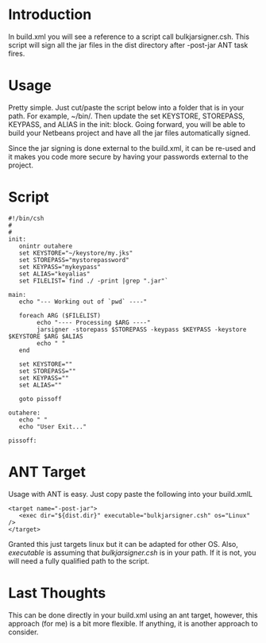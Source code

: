 # Introduction #

In build.xml you will see a reference to a script call bulkjarsigner.csh.  This script will sign all the jar files in the dist directory after -post-jar ANT task fires.

# Usage #

Pretty simple.  Just cut/paste the script below into a folder that is in your path.  For example, ~/bin/.  Then update the set KEYSTORE, STOREPASS, KEYPASS, and ALIAS in the init: block.  Going forward, you will be able to build your Netbeans project and have all the jar files automatically signed.

Since the jar signing is done external to the build.xml, it can be re-used and it makes you code more secure by having your passwords external to the project.

# Script #
```
#!/bin/csh
#
#
init:
   onintr outahere
   set KEYSTORE="~/keystore/my.jks"
   set STOREPASS="mystorepassword"
   set KEYPASS="mykeypass"
   set ALIAS="keyalias"
   set FILELIST=`find ./ -print |grep ".jar"`   

main:
   echo "--- Working out of `pwd` ----"

   foreach ARG ($FILELIST) 
        echo "---- Processing $ARG ----"
        jarsigner -storepass $STOREPASS -keypass $KEYPASS -keystore $KEYSTORE $ARG $ALIAS
        echo " "
   end

   set KEYSTORE=""
   set STOREPASS=""
   set KEYPASS=""
   set ALIAS=""

   goto pissoff

outahere:
   echo " "
   echo "User Exit..."

pissoff:
```

# ANT Target #

Usage with ANT is easy.  Just copy paste the following into your build.xmlL

```
<target name="-post-jar">
   <exec dir="${dist.dir}" executable="bulkjarsigner.csh" os="Linux" />
</target>
```

Granted this just targets linux but it can be adapted for other OS.  Also, _executable_ is assuming that _bulkjarsigner.csh_ is in your path.  If it is not, you will need a fully qualified path to the script.

# Last Thoughts #

This can be done directly in your build.xml using an ant target, however, this approach (for me) is a bit more flexible.  If anything, it is another approach to consider.